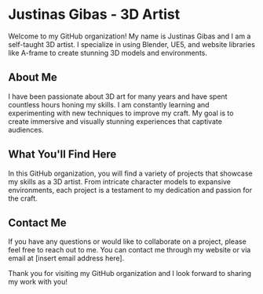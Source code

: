 # Justinas Gibas - 3D Artist

Welcome to my GitHub organization! My name is Justinas Gibas and I am a self-taught 3D artist. I specialize in using Blender, UE5, and website libraries like A-frame to create stunning 3D models and environments.

## About Me

I have been passionate about 3D art for many years and have spent countless hours honing my skills. I am constantly learning and experimenting with new techniques to improve my craft. My goal is to create immersive and visually stunning experiences that captivate audiences.

## What You'll Find Here

In this GitHub organization, you will find a variety of projects that showcase my skills as a 3D artist. From intricate character models to expansive environments, each project is a testament to my dedication and passion for the craft.

## Contact Me

If you have any questions or would like to collaborate on a project, please feel free to reach out to me. You can contact me through my website or via email at [insert email address here].

Thank you for visiting my GitHub organization and I look forward to sharing my work with you!
